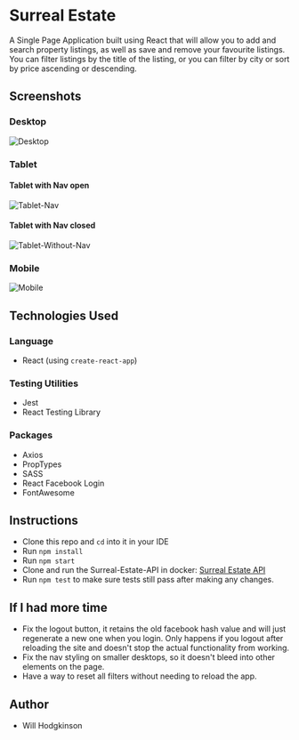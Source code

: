 # Surreal Estate

A Single Page Application built using React that will allow you to add and search property listings, as well as save and remove your favourite listings. You can filter listings by the title of the listing, or you can filter by city or sort by price ascending or descending.

## Screenshots

### Desktop

![Desktop](./public/surreal-estate-desktop.jpg)

### Tablet

#### Tablet with Nav open
![Tablet-Nav](./public/SE-nav-selected-tablet.JPG)

#### Tablet with Nav closed
![Tablet-Without-Nav](./public/SE-nav-not-selected-tablet.JPG)

### Mobile

![Mobile](./public/SE-mobile.JPG)

## Technologies Used

### Language

- React (using `create-react-app`)

### Testing Utilities

- Jest
- React Testing Library

### Packages

- Axios
- PropTypes
- SASS
- React Facebook Login
- FontAwesome

## Instructions

- Clone this repo and `cd` into it in your IDE
- Run `npm install`
- Run `npm start`
- Clone and run the Surreal-Estate-API in docker: [Surreal Estate API](https://github.com/MCRcodes/surreal-estate-api)
- Run `npm test` to make sure tests still pass after making any changes.

## If I had more time

- Fix the logout button, it retains the old facebook hash value and will just regenerate a new one when you login. Only happens if you logout after reloading the site and doesn't stop the actual functionality from working.
- Fix the nav styling on smaller desktops, so it doesn't bleed into other elements on the page.
- Have a way to reset all filters without needing to reload the app.

## Author

- Will Hodgkinson
